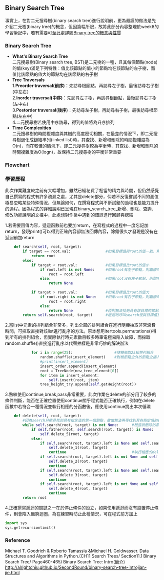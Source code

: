## Binary Search Tree
事實上，在對二元搜尋樹(binary search tree)進行說明前，更為嚴謹的做法是先介紹二元樹(binary tree)的概念，但因篇幅所限，故將此部分內容整理於week8的學習筆記中，若有需要可至此處詳閱[Binary tree的概念與性質](https://github.com/Xu-Yidi/fluteanzi/blob/master/README.md#week8)<br>
### Binary Search Tree
- **What's Binary Search Tree**<br>
二元搜尋樹(Binary search tree, BST)是二元樹的一種，且其每個節點(node)的值(key)滿足下列特性：值比該節點的值小的節點均在該節點的左子樹，而值比該節點的值大的節點均在該節點的右子樹<br>
- **Tree Traversals**<br>
1.**Preorder traversal(前序)**：先訪尋根節點，再訪尋左子樹，最後訪尋右子樹(中左右）<br>
2.**Inorder traversal(中序)**：先訪尋左子樹，再訪尋根節點，最後訪尋右子樹(左中右)<br>
3.**Postorder traversal(後序)**：先訪尋左子樹，再訪尋右子樹，最後訪尋根節點(左右中)<br>
4.二元搜尋樹若使用中序訪尋，得到的值將為升序排列<br>
- **Time Complexities**<br>
二元搜尋樹的時間複雜度與其樹的高度密切相關，在最差的情況下，即二元搜尋樹退化成鏈結串列(linked list)時，其查找、新增和刪除的時間複雜度為O(n)，而在較佳的情況下，即二元搜尋樹較為平衡時，其查找、新增和刪除的時間複雜度為O(logn)，故保持二元搜尋樹的平衡非常重要
### Flowchart

### 學習歷程
此次作業難度較之前有大幅增加，雖然已經花費了相當的精力與時間，但仍然感覺自己撰寫的程式有許多疏漏之處，尤其是delete部分，倘若不反復嘗試不同的測值極易忽略某些特殊情況，但無論如何，在撰寫程式與不斷試錯的過程也是能力提升的過程。因為程式的詳細說明已呈現在binary_search_tree_新增、刪除、查詢、修改功能說明的文檔中，此處想對作業中遇到的錯誤進行回顧與總結<br>

1.若需要回傳內容，遞迴函數前也要加return，在寫程式的過程中一度忘記加return，發現print()可以得到正確內容卻無法回傳內容，除錯很久才發現是沒有在遞迴前加return<br>
```Python
    def search(self, root, target):       
        if target == root.val:                #如果目標值與root的值一致，則回傳root節點  
            return root
        else:
            if target < root.val:             #如果目標值比root的值小
                if root.left is not None:     #如果root有左子節點，則繼續向左走
                    root = root.left
                else:                         #如果root沒有左子節點，則說明無法找到具有該目標值的節點，故回傳None
                    return None
            
            if target > root.val:             #如果目標值比root的值大
                if root.right is not None:    #如果root有右子節點，則繼續向右走
                    root = root.right
                else:
                    return None               #否則無法找到具有該目標的節點，並回傳None      
        return self.search(root, target)      #遞迴地呼叫search使與目標值比較的root不斷向右或向左走，直至找到具有目標值的節點或回傳Non
```
2.當list中元素的排列組合非常多，列出全部的排列組合在進行隨機抽取非常浪費時間，可採取直接對該list進行亂序的方法。原本想用itertools.permutations()得到所有的排列組合，但實際執行時元素數目較多時筆電極易陷入故障，而採取random.shuffle()直接進行亂序以代替抽樣是非常巧妙的解決辦法

```Python
            for i in range(25):                   #隨機抽取25組排列組合     
                random.shuffle(insert_element)    #對根節點之外的節點之插入順訊進行亂序
                #print(insert_element)                
                insert_order.append(insert_element)            
                root = TreeNode(new_tree_element[0]) 
                for item in insert_element:
                    self.insert(root, item)
                tree_height_try.append(self.getHeight(root))
```
3.熟練使用continue,break,pass非常重要，此次作業在delete的部分用了較多的條件判斷，能否在正確位置使用continue關乎程式能否正確執行，例如在delete函數中若符合一種情況並執行相應的分函數後，應使用continue跳出本次循環
```Python
    def delete(self, root, target):
        #因為search只能尋找到具有指定值的第一個節點，故當無法再尋找到具有指定值的節點時，刪除完畢
        while self.search(root, target) is not None:      #檢查欲刪除的節點是否為根節點     
            if self.father(root, self.search(root, target)) is None:
                self.delete_5(root, target)
            else:
                if self.search(root, target).left is None and self.search(root, target).right is None:
                    self.delete_1(root, target)
                    continue                              #執行相應的delete分函數後，跳出此次循環
                if self.search(root, target).left is not None and self.search(root, target).right is None:
                    self.delete_2(root, target)
                    continue
                if self.search(root, target).left is None and self.search(root, target).right is not None:
                    self.delete_3(root, target)
                    continue
                if self.search(root, target).left is not None and self.search(root, target).right is not None:
                    self.delete_4(root, target)
                    continue
        return root    
```
4.正確撰寫遞迴的關鍵之一在於停止條件的設立，如果使用遞迴而沒有設置停止條件，則會陷入無窮迴圈，為在練習時防止此種情況，可在程式前方加上
```Python
import sys
sys.getrecursionlimit()
```
### Reference
Michael T. Goodrich & Roberto Tamassia &Michael H. Goldwasser. Data Structures and Algorithms in Python.(CH11 Search Trees/ Section11.1 Binary Search Tree/ Page460-465)
Binary Search Tree: Intro(簡介) http://alrightchiu.github.io/SecondRound/binary-search-tree-introjian-jie.html

